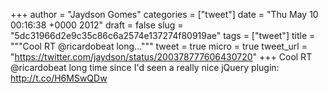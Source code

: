 
+++
author = "Jaydson Gomes"
categories = ["tweet"]
date = "Thu May 10 00:16:38 +0000 2012"
draft = false
slug = "5dc31966d2e9c35c86c6a2574e137274f80919ae"
tags = ["tweet"]
title = """Cool RT @ricardobeat long..."""
tweet = true
micro = true
tweet_url = "https://twitter.com/jaydson/status/200378777606430720"
+++
Cool RT @ricardobeat long time since I'd seen a really nice jQuery plugin: http://t.co/H6MSwQDw

